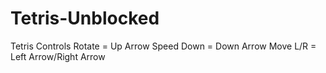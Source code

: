 # Tetris-Unblocked
Tetris
Controls
Rotate = Up Arrow
Speed Down = Down Arrow
Move L/R = Left Arrow/Right Arrow
